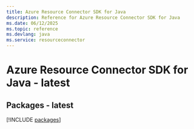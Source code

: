 ```yaml
---
title: Azure Resource Connector SDK for Java
description: Reference for Azure Resource Connector SDK for Java
ms.date: 06/12/2025
ms.topic: reference
ms.devlang: java
ms.service: resourceconnector
---
```

# Azure Resource Connector SDK for Java - latest
## Packages - latest
[!INCLUDE [packages](resource-connector-index.md)]